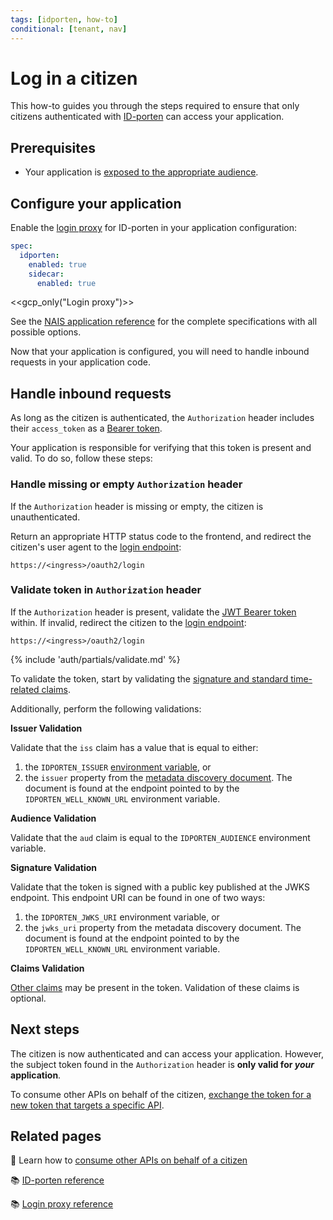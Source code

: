 ```yaml
---
tags: [idporten, how-to]
conditional: [tenant, nav]
---
```


# Log in a citizen

This how-to guides you through the steps required to ensure that only citizens authenticated with [ID-porten](../README.md) can access your application. 

## Prerequisites

- Your application is [exposed to the appropriate audience](../../../workloads/application/how-to/expose.md).

## Configure your application

Enable the [login proxy](../../explanations/README.md#login-proxy) for ID-porten in your application configuration:

```yaml title="app.yaml"
spec:
  idporten:
    enabled: true
    sidecar:
      enabled: true
```

<<gcp_only("Login proxy")>>

See the [NAIS application reference](../../../workloads/application/reference/application-spec.md#idportensidecar) for the complete specifications with all possible options.

Now that your application is configured, you will need to handle inbound requests in your application code.

## Handle inbound requests

As long as the citizen is authenticated, the `Authorization` header includes their `access_token` as a [Bearer token](../../explanations/README.md#bearer-token).

Your application is responsible for verifying that this token is present and valid. To do so, follow these steps:

### Handle missing or empty `Authorization` header

If the `Authorization` header is missing or empty, the citizen is unauthenticated.

Return an appropriate HTTP status code to the frontend, and redirect the citizen's user agent to the [login endpoint]:

```
https://<ingress>/oauth2/login
```

### Validate token in `Authorization` header

If the `Authorization` header is present, validate the [JWT Bearer token](../../explanations/README.md#bearer-token) within.
If invalid, redirect the citizen to the [login endpoint]:

```
https://<ingress>/oauth2/login
```

{% include 'auth/partials/validate.md' %}

To validate the token, start by validating the [signature and standard time-related claims](../../explanations/README.md#token-validation).

Additionally, perform the following validations:

**Issuer Validation**

Validate that the `iss` claim has a value that is equal to either:

1. the `IDPORTEN_ISSUER` [environment variable](../reference/README.md#runtime-variables-credentials), or
2. the `issuer` property from the [metadata discovery document](../../explanations/README.md#well-known-url-metadata-document).
   The document is found at the endpoint pointed to by the `IDPORTEN_WELL_KNOWN_URL` environment variable.

**Audience Validation**

Validate that the `aud` claim is equal to the `IDPORTEN_AUDIENCE` environment variable.

**Signature Validation**

Validate that the token is signed with a public key published at the JWKS endpoint.
This endpoint URI can be found in one of two ways:

1. the `IDPORTEN_JWKS_URI` environment variable, or
2. the `jwks_uri` property from the metadata discovery document.
   The document is found at the endpoint pointed to by the `IDPORTEN_WELL_KNOWN_URL` environment variable.

**Claims Validation**

[Other claims](../reference/README.md#claims) may be present in the token. Validation of these claims is optional.

## Next steps

The citizen is now authenticated and can access your application.
However, the subject token found in the `Authorization` header is **only valid for _your_ application**.

To consume other APIs on behalf of the citizen, [exchange the token for a new token that targets a specific API](../../tokenx/how-to/consume.md).

## Related pages

:dart: Learn how to [consume other APIs on behalf of a citizen](../../tokenx/how-to/consume.md)

:books: [ID-porten reference](../reference/README.md)

:books: [Login proxy reference](../../reference/README.md#login-proxy)

[login endpoint]: ../../reference/README.md#login-endpoint
